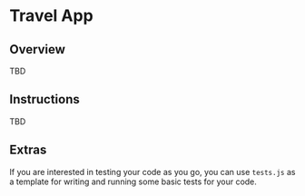 # Travel App

## Overview

TBD

## Instructions

TBD

## Extras

If you are interested in testing your code as you go, you can use `tests.js` as a template for writing and running some basic tests for your code.

